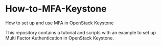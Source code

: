 # How-to-MFA-Keystone
How to set up and use MFA in OpenStack Keystone

This repository contains a tutorial and scripts with an example to set up Multi Factor Authentication in OpenStack Keystone.
